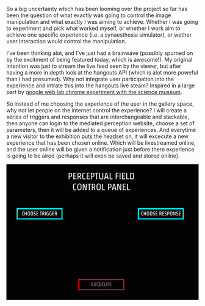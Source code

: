 So a big uncertainty which has been looming over the project so far has been the question of what exactly was going to control the image manipulation and what exactly I was aiming to achieve. Whether I was going to experiment and pick what worked myself, or whether I work aim to achieve one specific experience (i.e. a synaesthesia simulator), or wether user interaction would control the manipulation. 

I've been thinking alot, and I've just had a brainwave (possibly spurned on by the excitment of being featured today, which is awesome!). My original intention was just to stream the live feed seen by the viewer, but after having a more in depth look at the hangouts API (which is alot more poweful than I had presumed). Why not integrate user participation into the experience and intrate this into the hangouts live steam? Inspired in a large part by [google web lab chrome experiment with the science museum](http://www.chromeexperiments.com/detail/web-lab/?f). 

So instead of me choosing the experience of the user in the gallery space, why not let people on the internet control the experience? I will create a series of triggers and responses that are interchangeable and stackable, then anyone can login to the mediated perception website, choose a set of parameters, then it will be added to a queue of experiences. And everytime a new visitor to the exhibition puts the headset on, it will excecute a new experience that has been chosen online. Which will be livestreamed online, and the user online will be given a notification just before there experience is going to be aired (perhaps it will even be saved and stored online). 

![image1](../project_images/controlanimation.gif)
